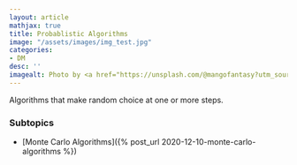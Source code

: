 ```yaml
---
layout: article
mathjax: true
title: Probablistic Algorithms
image: "/assets/images/img_test.jpg"
categories:
- DM
desc: '' 
imagealt: Photo by <a href="https://unsplash.com/@mangofantasy?utm_source=unsplash&utm_medium=referral&utm_content=creditCopyText">Tim Johnson</a> on <a href="https://unsplash.com/s/photos/logic?utm_source=unsplash&utm_medium=referral&utm_content=creditCopyText">Unsplash</a>
---
```


Algorithms that make random choice at one or more steps.

### Subtopics
- [Monte Carlo Algorithms]({% post_url 2020-12-10-monte-carlo-algorithms %})
